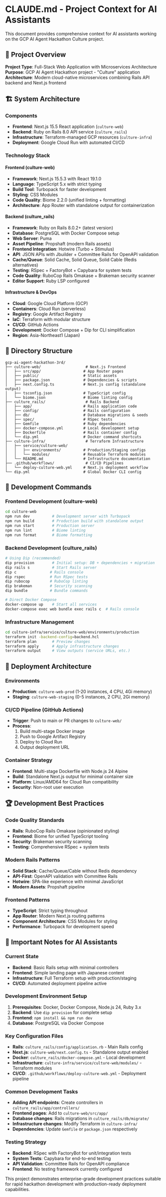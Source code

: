 # CLAUDE.md - Project Context for AI Assistants

This document provides comprehensive context for AI assistants working on the GCP AI Agent Hackathon Culture project.

## 🎯 Project Overview

**Project Type**: Full-Stack Web Application with Microservices Architecture
**Purpose**: GCP AI Agent Hackathon project - "Culture" application
**Architecture**: Modern cloud-native microservices combining Rails API backend and Next.js frontend

## 🏗️ System Architecture

### Components

- **Frontend**: Next.js 15.5 React application (`culture-web`)
- **Backend**: Ruby on Rails 8.0 API service (`culture_rails`)
- **Infrastructure**: Terraform-managed GCP resources (`culture-infra`)
- **Deployment**: Google Cloud Run with automated CI/CD

### Technology Stack

#### Frontend (culture-web)

- **Framework**: Next.js 15.5.3 with React 19.1.0
- **Language**: TypeScript 5.x with strict typing
- **Build Tool**: Turbopack for faster development
- **Styling**: CSS Modules
- **Code Quality**: Biome 2.2.0 (unified linting + formatting)
- **Architecture**: App Router with standalone output for containerization

#### Backend (culture_rails)

- **Framework**: Ruby on Rails 8.0.2+ (latest version)
- **Database**: PostgreSQL with Docker Compose setup
- **Web Server**: Puma
- **Asset Pipeline**: Propshaft (modern Rails assets)
- **Frontend Integration**: Hotwire (Turbo + Stimulus)
- **API**: JSON APIs with Jbuilder + Committee Rails for OpenAPI validation
- **Cache/Queue**: Solid Cache, Solid Queue, Solid Cable (Redis alternatives)
- **Testing**: RSpec + FactoryBot + Capybara for system tests
- **Code Quality**: RuboCop Rails Omakase + Brakeman security scanner
- **Editor Support**: Ruby LSP configured

#### Infrastructure & DevOps

- **Cloud**: Google Cloud Platform (GCP)
- **Containers**: Cloud Run (serverless)
- **Registry**: Google Artifact Registry
- **IaC**: Terraform with modular structure
- **CI/CD**: GitHub Actions
- **Development**: Docker Compose + Dip for CLI simplification
- **Region**: Asia-Northeast1 (Japan)

## 📁 Directory Structure

```
gcp-ai-agent-hackathon-3rd/
├── culture-web/                    # Next.js Frontend
│   ├── src/app/                   # App Router pages
│   ├── public/                    # Static assets
│   ├── package.json               # Dependencies & scripts
│   ├── next.config.ts             # Next.js config (standalone output)
│   ├── tsconfig.json              # TypeScript config
│   └── biome.json                 # Biome linting config
├── culture_rails/                  # Rails Backend
│   ├── app/                       # Rails application code
│   ├── config/                    # Rails configuration
│   ├── db/                        # Database migrations & seeds
│   ├── spec/                      # RSpec tests
│   ├── Gemfile                    # Ruby dependencies
│   ├── docker-compose.yml         # Local development setup
│   ├── Dockerfile                 # Rails container config
│   └── dip.yml                    # Docker command shortcuts
├── culture-infra/                  # Terraform Infrastructure
│   ├── service/culture-web/
│   │   ├── environments/          # Production/Staging configs
│   │   └── modules/               # Reusable Terraform modules
│   └── README.md                  # Infrastructure documentation
├── .github/workflows/              # CI/CD Pipelines
│   └── deploy-culture-web.yml     # Next.js deployment workflow
└── dip.yml                        # Global Docker CLI config
```

## 🔧 Development Commands

### Frontend Development (culture-web)

```bash
cd culture-web
npm run dev          # Development server with Turbopack
npm run build        # Production build with standalone output
npm run start        # Production server
npm run lint         # Biome linting
npm run format       # Biome formatting
```

### Backend Development (culture_rails)

```bash
# Using Dip (recommended)
dip provision        # Initial setup: DB + dependencies + migration
dip rails s          # Start Rails server
dip c               # Rails console
dip rspec           # Run RSpec tests
dip rubocop         # RuboCop linting
dip brakeman        # Security scanning
dip bundle          # Bundle commands

# Direct Docker Compose
docker-compose up    # Start all services
docker-compose exec web bundle exec rails c  # Rails console
```

### Infrastructure Management

```bash
cd culture-infra/service/culture-web/environments/production
terraform init -backend-config=backend.hcl
terraform plan       # Preview changes
terraform apply      # Apply infrastructure changes
terraform output     # View outputs (service URLs, etc.)
```

## 🚀 Deployment Architecture

### Environments

- **Production**: `culture-web-prod` (1-20 instances, 4 CPU, 4Gi memory)
- **Staging**: `culture-web-staging` (0-5 instances, 2 CPU, 2Gi memory)

### CI/CD Pipeline (GitHub Actions)

- **Trigger**: Push to main or PR changes to `culture-web/`
- **Process**:
  1. Build multi-stage Docker image
  2. Push to Google Artifact Registry
  3. Deploy to Cloud Run
  4. Output deployment URL

### Container Strategy

- **Frontend**: Multi-stage Dockerfile with Node.js 24 Alpine
- **Build**: Standalone Next.js output for minimal container size
- **Platform**: Linux/AMD64 for Cloud Run compatibility
- **Security**: Non-root user execution

## 🏆 Development Best Practices

### Code Quality Standards

- **Rails**: RuboCop Rails Omakase (opinionated styling)
- **Frontend**: Biome for unified TypeScript tooling
- **Security**: Brakeman security scanning
- **Testing**: Comprehensive RSpec + system tests

### Modern Rails Patterns

- **Solid Stack**: Cache/Queue/Cable without Redis dependency
- **API-First**: OpenAPI validation with Committee Rails
- **Hotwire**: SPA-like experience with minimal JavaScript
- **Modern Assets**: Propshaft pipeline

### Frontend Patterns

- **TypeScript**: Strict typing throughout
- **App Router**: Modern Next.js routing patterns
- **Component Architecture**: CSS Modules for styling
- **Performance**: Turbopack for development speed

## 📝 Important Notes for AI Assistants

### Current State

- **Backend**: Basic Rails setup with minimal controllers
- **Frontend**: Simple landing page with Japanese content
- **Infrastructure**: Full Terraform setup with production/staging
- **CI/CD**: Automated deployment pipeline active

### Development Environment Setup

1. **Prerequisites**: Docker, Docker Compose, Node.js 24, Ruby 3.x
2. **Backend**: Use `dip provision` for complete setup
3. **Frontend**: `npm install && npm run dev`
4. **Database**: PostgreSQL via Docker Compose

### Key Configuration Files

- **Rails**: `culture_rails/config/application.rb` - Main Rails config
- **Next.js**: `culture-web/next.config.ts` - Standalone output enabled
- **Docker**: `culture_rails/docker-compose.yml` - Local development
- **Infrastructure**: `culture-infra/service/culture-web/modules/` - Terraform modules
- **CI/CD**: `.github/workflows/deploy-culture-web.yml` - Deployment pipeline

### Common Development Tasks

- **Adding API endpoints**: Create controllers in `culture_rails/app/controllers/`
- **Frontend pages**: Add to `culture-web/src/app/`
- **Database changes**: Rails migrations in `culture_rails/db/migrate/`
- **Infrastructure changes**: Modify Terraform in `culture-infra/`
- **Dependencies**: Update `Gemfile` or `package.json` respectively

### Testing Strategy

- **Backend**: RSpec with FactoryBot for unit/integration tests
- **System Tests**: Capybara for end-to-end testing
- **API Validation**: Committee Rails for OpenAPI compliance
- **Frontend**: No testing framework currently configured

This project demonstrates enterprise-grade development practices suitable for rapid hackathon development with production-ready deployment capabilities.
